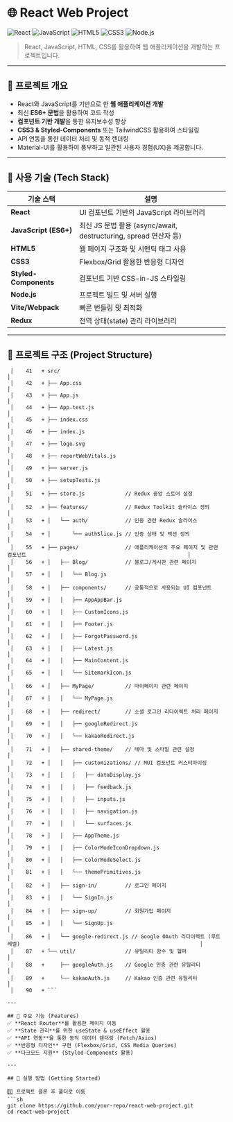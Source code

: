 # 🌐 React Web Project

![React](https://img.shields.io/badge/React-18.2.0-blue?style=flat&logo=react)
![JavaScript](https://img.shields.io/badge/JavaScript-ES6+-yellow?style=flat&logo=javascript)
![HTML5](https://img.shields.io/badge/HTML5-E34F26?style=flat&logo=html5&logoColor=white)
![CSS3](https://img.shields.io/badge/CSS3-1572B6?style=flat&logo=css3)
![Node.js](https://img.shields.io/badge/Node.js-18.16.0-green?style=flat&logo=node.js)

> React, JavaScript, HTML, CSS를 활용하여 웹 애플리케이션을 개발하는 프로젝트입니다.

---

## 🚀 프로젝트 개요

- React와 JavaScript를 기반으로 한 **웹 애플리케이션 개발**  
- 최신 **ES6+ 문법**을 활용하여 코드 작성  
- **컴포넌트 기반 개발**을 통한 유지보수성 향상  
- **CSS3 & Styled-Components** 또는 TailwindCSS 활용하여 스타일링  
- API 연동을 통한 데이터 처리 및 동적 렌더링 
- Material-UI를 활용하여 풍부하고 일관된 사용자 경험(UX)을 제공합니다.

---

## 📌 사용 기술 (Tech Stack)

| 기술 스택              | 설명 |
|-----------------------|--------------------------|
| **React**            | UI 컴포넌트 기반의 JavaScript 라이브러리 |
| **JavaScript (ES6+)** | 최신 JS 문법 활용 (async/await, destructuring, spread 연산자 등) |
| **HTML5**            | 웹 페이지 구조화 및 시맨틱 태그 사용 |
| **CSS3**             | Flexbox/Grid 활용한 반응형 디자인 |
| **Styled-Components**| 컴포넌트 기반 CSS-in-JS 스타일링 |
| **Node.js**          | 프로젝트 빌드 및 서버 실행 |
| **Vite/Webpack**     | 빠른 번들링 및 최적화 |
| **Redux**            | 전역 상태(state) 관리 라이브러리 |

---

## 📂 프로젝트 구조 (Project Structure)

```                                                                                                                                     │
 │    41   + src/                                                                                                                       │
 │    42   + ├── App.css                                                                                                                │
 │    43   + ├── App.js                                                                                                                 │
 │    44   + ├── App.test.js                                                                                                            │
 │    45   + ├── index.css                                                                                                              │
 │    46   + ├── index.js                                                                                                               │
 │    47   + ├── logo.svg                                                                                                               │
 │    48   + ├── reportWebVitals.js                                                                                                     │
 │    49   + ├── server.js                                                                                                              │
 │    50   + ├── setupTests.js                                                                                                          │
 │    51   + ├── store.js             // Redux 중앙 스토어 설정                                                                         │
 │    52   + ├── features/            // Redux Toolkit 슬라이스 정의                                                                    │
 │    53   + │   └── auth/            // 인증 관련 Redux 슬라이스                                                                       │
 │    54   + │       └── authSlice.js // 인증 상태 및 액션 정의                                                                         │
 │    55   + ├── pages/               // 애플리케이션의 주요 페이지 및 관련 컴포넌트                                                    │
 │    56   + │   ├── Blog/            // 블로그/게시판 관련 페이지                                                                      │
 │    57   + │   │   └── Blog.js                                                                                                        │
 │    58   + │   ├── components/      // 공통적으로 사용되는 UI 컴포넌트                                                                │
 │    59   + │   │   ├── AppAppBar.js                                                                                                   │
 │    60   + │   │   ├── CustomIcons.js                                                                                                 │
 │    61   + │   │   ├── Footer.js                                                                                                      │
 │    62   + │   │   ├── ForgotPassword.js                                                                                              │
 │    63   + │   │   ├── Latest.js                                                                                                      │
 │    64   + │   │   ├── MainContent.js                                                                                                 │
 │    65   + │   │   └── SitemarkIcon.js                                                                                                │
 │    66   + │   ├── MyPage/          // 마이페이지 관련 페이지                                                                         │
 │    67   + │   │   └── MyPage.js                                                                                                      │
 │    68   + │   ├── redirect/        // 소셜 로그인 리다이렉트 처리 페이지                                                             │
 │    69   + │   │   ├── googleRedirect.js                                                                                              │
 │    70   + │   │   └── kakaoRedirect.js                                                                                               │
 │    71   + │   ├── shared-theme/    // 테마 및 스타일 관련 설정                                                                       │
 │    72   + │   │   ├── customizations/ // MUI 컴포넌트 커스터마이징                                                                   │
 │    73   + │   │   │   ├── dataDisplay.js                                                                                             │
 │    74   + │   │   │   ├── feedback.js                                                                                                │
 │    75   + │   │   │   ├── inputs.js                                                                                                  │
 │    76   + │   │   │   ├── navigation.js                                                                                              │
 │    77   + │   │   │   └── surfaces.js                                                                                                │
 │    78   + │   │   ├── AppTheme.js                                                                                                    │
 │    79   + │   │   ├── ColorModeIconDropdown.js                                                                                       │
 │    80   + │   │   ├── ColorModeSelect.js                                                                                             │
 │    81   + │   │   └── themePrimitives.js                                                                                             │
 │    82   + │   ├── sign-in/         // 로그인 페이지                                                                                  │
 │    83   + │   │   └── SignIn.js                                                                                                      │
 │    84   + │   ├── sign-up/         // 회원가입 페이지                                                                                │
 │    85   + │   │   └── SignUp.js                                                                                                      │
 │    86   + │   └── google-redirect.js // Google OAuth 리다이렉트 (루트 레벨)                                                          │
 │    87   + └── util/                // 유틸리티 함수 및 헬퍼                                                                          │
 │    88   +     ├── googleAuth.js    // Google 인증 관련 유틸리티                                                                      │
 │    89   +     └── kakaoAuth.js     // Kakao 인증 관련 유틸리티                                                                       │
 │    90   + ```

---

## 📜 주요 기능 (Features)
✅ **React Router**를 활용한 페이지 이동  
✅ **State 관리**를 위한 useState & useEffect 활용  
✅ **API 연동**을 통한 동적 데이터 렌더링 (Fetch/Axios)  
✅ **반응형 디자인** 구현 (Flexbox/Grid, CSS Media Queries)  
✅ **다크모드 지원** (Styled-Components 활용)  

---

## 🎨 실행 방법 (Getting Started)

1️⃣ 프로젝트 클론 후 폴더로 이동  
```sh
git clone https://github.com/your-repo/react-web-project.git
cd react-web-project
